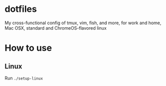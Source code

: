 # dotfiles
My cross-functional config of tmux, vim, fish, and more, for work and home, Mac OSX, standard and ChromeOS-flavored linux

# How to use

## Linux
Run `./setup-linux`
